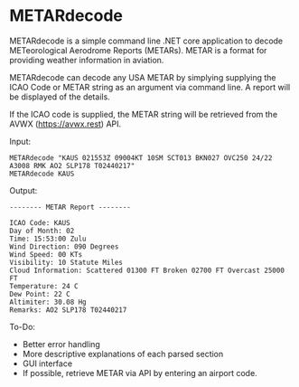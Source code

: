 # METARdecode

METARdecode is a simple command line .NET core application to decode METeorological Aerodrome Reports (METARs). METAR is a format for providing weather information in aviation.

METARdecode can decode any USA METAR by simplying supplying the ICAO Code or METAR string as an argument via command line. A report will be displayed of the details.

If the ICAO code is supplied, the METAR string will be retrieved from the AVWX (https://avwx.rest) API.

Input:

```
METARdecode "KAUS 021553Z 09004KT 10SM SCT013 BKN027 OVC250 24/22 A3008 RMK AO2 SLP178 T02440217"
METARdecode KAUS
```

Output:

```
-------- METAR Report --------

ICAO Code: KAUS
Day of Month: 02
Time: 15:53:00 Zulu
Wind Direction: 090 Degrees
Wind Speed: 00 KTs
Visibility: 10 Statute Miles
Cloud Information: Scattered 01300 FT Broken 02700 FT Overcast 25000 FT 
Temperature: 24 C
Dew Point: 22 C
Altimiter: 30.08 Hg
Remarks: AO2 SLP178 T02440217
```


To-Do:

* Better error handling
* More descriptive explanations of each parsed section
* GUI interface
* If possible, retrieve METAR via API by entering an airport code.

